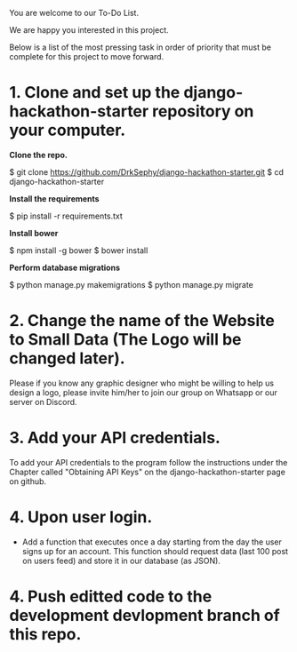 You are welcome to our To-Do List.

We are happy you interested in this project. 

Below is a list of the most pressing task in order of priority that must be complete for this project to move forward. 

# 1. Clone and set up the django-hackathon-starter repository on your computer.

<b> Clone the repo.</b>

$ git clone https://github.com/DrkSephy/django-hackathon-starter.git
$ cd django-hackathon-starter

<b> Install the requirements</b>

$ pip install -r requirements.txt

<b> Install bower</b>

$ npm install -g bower
$ bower install

<b> Perform database migrations</b>

$ python manage.py makemigrations
$ python manage.py migrate


# 2. Change the name of the Website to Small Data (The Logo will be changed later).

Please if you know any graphic designer who might be willing to help us design a logo, please invite him/her to join our group on Whatsapp or our server on Discord.

# 3. Add your API credentials.

To add your API credentials to the program follow the instructions under the Chapter called "Obtaining API Keys" on the django-hackathon-starter page on github.

# 4. Upon user login.

- Add a function that executes once a day starting from the day the user signs up for an account. This function should request data (last 100 post on users feed) and store it in our database (as JSON).

# 4. Push editted code to the development devlopment branch of this repo.


